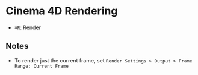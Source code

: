 # Cinema 4D Rendering

- `⌘R`: Render

## Notes

- To render just the current frame, set `Render Settings > Output > Frame Range: Current Frame`

